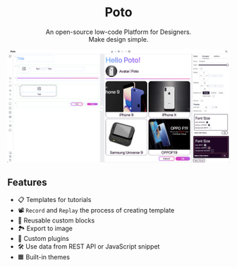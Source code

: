 <h1 align="center">
Poto
</h1>

<p align="center">
An open-source low-code Platform for Designers.
<br>Make design simple.
<br>
</p>

![Preview](./docs/public/images/poto-preview.png)

## Features

- 📋 Templates for tutorials
- 📽 `Record` and `Replay` the process of creating template
- 💾 Reusable custom blocks
- 🏞 Export to image
- 🧩 Custom plugins
- 🛠 Use data from REST API or JavaScript snippet
- 🟧 Built-in themes

